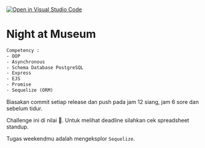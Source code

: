 [![Open in Visual Studio Code](https://classroom.github.com/assets/open-in-vscode-718a45dd9cf7e7f842a935f5ebbe5719a5e09af4491e668f4dbf3b35d5cca122.svg)](https://classroom.github.com/online_ide?assignment_repo_id=15077529&assignment_repo_type=AssignmentRepo)
# Night at Museum

```txt
Competency :
- OOP
- Asynchronous
- Schema Database PostgreSQL
- Express
- EJS
- Promise
- Sequelize (ORM)
```


Biasakan commit setiap release dan push pada jam 12 siang, jam 6 sore dan sebelum tidur.

Challenge ini di nilai 💯.
Untuk melihat deadline silahkan cek spreadsheet standup.

Tugas weekendmu adalah mengeksplor `Sequelize`.



